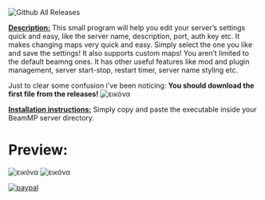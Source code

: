 ![Github All Releases](https://img.shields.io/github/downloads/SteliosLL/BeamMP-Server-Management-Tool/total.svg)

<ins>**Description:**</ins> This small program will help you edit your server’s settings quick and easy, like the server name, description, port, auth key etc. It makes changing maps very quick and easy. Simply select the one you like and save the settings! It also supports custom maps! You aren’t limited to the default beamng ones. It has other useful features like mod and plugin management, server start-stop, restart timer, server name styling etc.

Just to clear some confusion i've been noticing: **You should download the first file from the releases!**
![εικόνα](https://github.com/SteliosLL/BeamMP-Server-Management-Tool/assets/55713334/3009e584-2fef-4cb5-aae6-b291377ff79d)

<ins>**Installation instructions:**</ins> Simply copy and paste the executable inside your BeamMP server directory.

# **Preview:**
![εικόνα](https://github.com/SteliosLL/BeamMP-Server-Management-Tool/assets/55713334/2f1e852d-27f7-4346-9987-3674e17d098a)
![εικόνα](https://github.com/SteliosLL/BeamMP-Server-Management-Tool/assets/55713334/520cc19b-fcb5-4352-9c04-165cc032a734)

[![paypal](https://www.paypalobjects.com/en_US/i/btn/btn_donateCC_LG.gif)](https://www.paypal.com/donate/?hosted_button_id=FFFSN8XZHVWRU)
